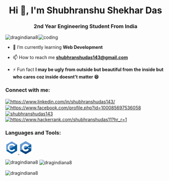 <h1 align="center">Hi 👋, I'm Shubhranshu Shekhar Das</h1>
<h3 align="center">2nd Year Engineering Student From India</h3>

<img align="right" alt="coding" width="400" src="https://user-images.githubusercontent.com/55389276/140866485-8fb1c876-9a8f-4d6a-98dc-08c4981eaf70.gif">

<p align="left"> <img src="https://komarev.com/ghpvc/?username=dragindiana8&label=Profile%20views&color=0e75b6&style=flat" alt="dragindiana8" /> </p>

- 🌱 I’m currently learning **Web Development**

- 📫 How to reach me **shubhranshudas143@gmail.com**

- ⚡ Fun fact **I may be ugly from outside but beautiful from the inside but who cares coz inside doesnt't matter 😆**

<h3 align="left">Connect with me:</h3>
<p align="left">
<a href="https://www.linkedin.com/in/shubhranshudas143/" target="blank"><img align="center" src="https://raw.githubusercontent.com/rahuldkjain/github-profile-readme-generator/master/src/images/icons/Social/linked-in-alt.svg" alt="https://www.linkedin.com/in/shubhranshudas143/" height="30" width="40" /></a>
<a href="https://www.facebook.com/profile.php?id=100085697536058" target="blank"><img align="center" src="https://raw.githubusercontent.com/rahuldkjain/github-profile-readme-generator/master/src/images/icons/Social/facebook.svg" alt="https://www.facebook.com/profile.php?id=100085697536058" height="30" width="40" /></a>
<a href="https://instagram.com/shubhranshudas143" target="blank"><img align="center" src="https://raw.githubusercontent.com/rahuldkjain/github-profile-readme-generator/master/src/images/icons/Social/instagram.svg" alt="shubhranshudas143" height="30" width="40" /></a>
<a href="https://www.hackerrank.com/@shubhranshudas11" target="blank"><img align="center" src="https://raw.githubusercontent.com/rahuldkjain/github-profile-readme-generator/master/src/images/icons/Social/hackerrank.svg" alt="https://www.hackerrank.com/shubhranshudas11?hr_r=1" height="30" width="40" /></a>
</p>

<h3 align="left">Languages and Tools:</h3>
<p align="left"> <a href="https://www.cprogramming.com/" target="_blank" rel="noreferrer"> <img src="https://raw.githubusercontent.com/devicons/devicon/master/icons/c/c-original.svg" alt="c" width="40" height="40"/> </a> <a href="https://www.w3schools.com/cpp/" target="_blank" rel="noreferrer"> <img src="https://raw.githubusercontent.com/devicons/devicon/master/icons/cplusplus/cplusplus-original.svg" alt="cplusplus" width="40" height="40"/> </a> </p>

<p><img align="left" src="https://github-readme-stats.vercel.app/api/top-langs?username=dragindiana8&show_icons=true&locale=en&layout=compact" alt="dragindiana8" /></p>

<p>&nbsp;<img align="center" src="https://github-readme-stats.vercel.app/api?username=dragindiana8&show_icons=true&locale=en" alt="dragindiana8" /></p>

<p><img align="center" src="https://github-readme-streak-stats.herokuapp.com/?user=dragindiana8&" alt="dragindiana8" /></p>
